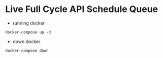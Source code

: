 # Live Full Cycle API Schedule Queue

- running docker

```
docker-compose up -d
```

- down docker

```
docker-compose down
```
